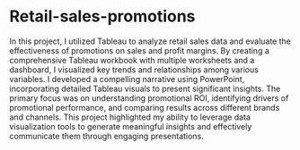 # Retail-sales-promotions
In this project, I utilized Tableau to analyze retail sales data and evaluate the effectiveness of promotions on sales and profit margins. By creating a comprehensive Tableau workbook with multiple worksheets and a dashboard, I visualized key trends and relationships among various variables. I developed a compelling narrative using PowerPoint, incorporating detailed Tableau visuals to present significant insights. The primary focus was on understanding promotional ROI, identifying drivers of promotional performance, and comparing results across different brands and channels. This project highlighted my ability to leverage data visualization tools to generate meaningful insights and effectively communicate them through engaging presentations.

